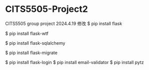 # CITS5505-Project2
CITS5505 group project 
2024.4.19
修改
$ pip install flask

$ pip install flask-wtf

$ pip install flask-sqlalchemy

 $ pip install flask-migrate
 
$ pip install flask-login
 $ pip install email-validator
 $ pip install pytz

